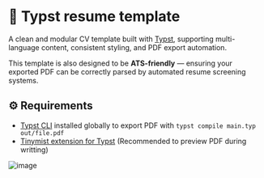 # 📝 Typst resume template

A clean and modular CV template built with [Typst](https://typst.app/), supporting multi-language content, consistent styling, and PDF export automation.

This template is also designed to be **ATS-friendly** — ensuring your exported PDF can be correctly parsed by automated resume screening systems.

## ⚙️ Requirements

- [Typst CLI](https://github.com/typst/typst?tab=readme-ov-file#installation) installed globally to export PDF with ``` typst compile main.typ out/file.pdf ```  
- [Tinymist extension for Typst](https://myriad-dreamin.github.io/tinymist/frontend/main.html) (Recommended to preview PDF during writting)

![image](https://github.com/user-attachments/assets/680b0b83-f79b-473f-a262-e3920c27d123)
